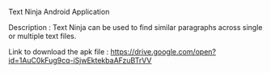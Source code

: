 Text Ninja Android Application

Description : Text Ninja can be used to find similar paragraphs across single or multiple text files.

Link to download the apk file : https://drive.google.com/open?id=1AuC0kFug9cq-iSjwEktekbaAFzuBTrVV
